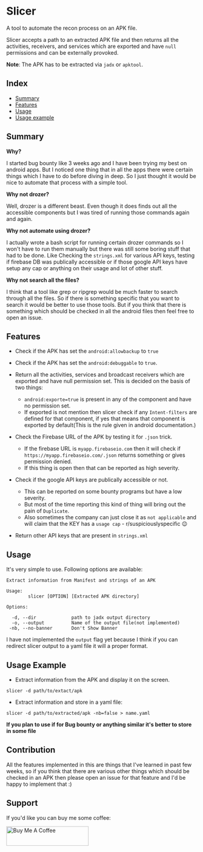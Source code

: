 # Slicer

A tool to automate the recon process on an APK file. 

Slicer accepts a path to an extracted APK file and then returns all the activities, receivers, and services which are exported and have `null` permissions and can be externally provoked.

__Note__: The APK has to be extracted via `jadx` or `apktool`.

## Index

* [Summary](#summary)
* [Features](#features)
* [Usage](#usage)
* [Usage example](#usage-example)

## Summary

__Why?__

I started bug bounty like 3 weeks ago and I have been trying my best on android apps. But I noticed one thing that in all the apps there were certain things which I have to do before diving in deep. So I just thought it would be nice to automate that process with a simple tool. 

__Why not drozer?__

Well, drozer is a different beast. Even though it does finds out all the accessible components but I was tired of running those commands again and again.

__Why not automate using drozer?__

I actually wrote a bash script for running certain drozer commands so I won't have to run them manually but there was still some boring stuff that had to be done. Like Checking the `strings.xml` for various API keys, testing if firebase DB was publically accessible or if those google API keys have setup any cap or anything on their usage and lot of other stuff.

__Why not search all the files?__

I think that a tool like grep or ripgrep would be much faster to search through all the files. So if there is something specific that you want to search it would be better to use those tools. But if you think that there is something which should be checked in all the android files then feel free to open an issue.

## Features

* Check if the APK has set the `android:allowbackup` to `true`
* Check if the APK has set the `android:debuggable` to `true`.
* Return all the activities, services and broadcast receivers which are exported and have null permission set. This is decided on the basis of two things:
    - `android:exporte=true` is present in any of the component and have no permission set.
    -  If exported is not mention then slicer check if any `Intent-filters` are defined for that component, if yes that means that component is exported by default(This is the rule given in android documentation.)

* Check the Firebase URL of the APK by testing it for `.json` trick.
    - If the firebase URL is `myapp.firebaseio.com` then it will check if `https://myapp.firebaseio.com/.json` returns something or gives permission denied.
    - If this thing is open then that can be reported as high severity.

* Check if the google API keys are publically accessible or not. 
    - This can be reported on some bounty programs but have a low severity.
    - But most of the time reporting this kind of thing will bring out the pain of `Duplicate`.
    - Also sometimes the company can just close it as `not applicable` and will claim that the KEY has a `usage cap` - r/suspiciouslyspecific :wink: 

* Return other API keys that are present in `strings.xml`

## Usage

It's very simple to use. Following options are available:

```
Extract information from Manifest and strings of an APK

Usage:
        slicer [OPTION] [Extracted APK directory]

Options:

  -d, --dir             path to jadx output directory
  -o, --output          Name of the output file(not implemented)
 -nb, --no-banner       Don't Show Banner
```

I have not implemented the `output` flag yet because I think if you can redirect slicer output to a yaml file it will a proper format.

## Usage Example

* Extract information from the APK and display it on the screen.

```
slicer -d path/to/extact/apk
```

* Extract information and store in a yaml file:

```
slicer -d path/to/extracted/apk -nb=false > name.yaml
```
__If you plan to use if for Bug bounty or anything similar it's better to store in some file__

## Contribution

All the features implemented in this are things that I've learned in past few weeks, so if you think that there are various other things which should be checked in an APK then please open an issue for that feature and I'd be happy to implement that :)

## Support

If you'd like you can buy me some coffee:

<a href="https://www.buymeacoffee.com/mzfr" target="_blank"><img src="https://cdn.buymeacoffee.com/buttons/default-orange.png" alt="Buy Me A Coffee" style="height: 51px !important;width: 217px !important;" ></a>
